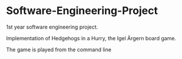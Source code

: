 # Software-Engineering-Project

1st year software engineering project.

Implementation of Hedgehogs in a Hurry, the Igel Ärgern board game.

The game is played from the command line

